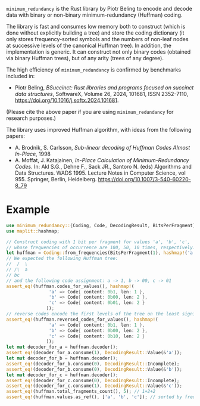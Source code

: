 `minimum_redundancy` is the Rust library by Piotr Beling to encode and decode data with binary or non-binary minimum-redundancy (Huffman) coding.

The library is fast and consumes low memory both to construct (which is done without explicitly building a tree) and store the coding dictionary (it only stores frequency-sorted symbols and the numbers of non-leaf nodes at successive levels of the canonical Huffman tree). In addition, the implementation is generic. It can construct not only binary codes (obtained via binary Huffman trees), but of any arity (trees of any degree). 

The high efficiency of `minimum_redundancy` is confirmed by benchmarks included in:
- Piotr Beling, *BSuccinct: Rust libraries and programs focused on succinct data structures*, SoftwareX, Volume 26, 2024, 101681, ISSN 2352-7110,
<https://doi.org/10.1016/j.softx.2024.101681>.

(Please cite the above paper if you are using `minimum_redundancy` for research purposes.)

The library uses improved Huffman algorithm, with ideas from the following papers:
- A. Brodnik, S. Carlsson, *Sub-linear decoding of Huffman Codes Almost In-Place*, 1998
- A. Moffat, J. Katajainen, *In-Place Calculation of Minimum-Redundancy Codes*.
  In: Akl S.G., Dehne F., Sack JR., Santoro N. (eds) Algorithms and Data Structures.
  WADS 1995. Lecture Notes in Computer Science, vol 955. Springer, Berlin, Heidelberg.
  <https://doi.org/10.1007/3-540-60220-8_79>

# Example
```rust
use minimum_redundancy::{Coding, Code, DecodingResult, BitsPerFragment};
use maplit::hashmap;

// Construct coding with 1 bit per fragment for values 'a', 'b', 'c',
// whose frequencies of occurrence are 100, 50, 10 times, respectively.
let huffman = Coding::from_frequencies(BitsPerFragment(1), hashmap!('a' => 100u32, 'b' => 50, 'c' => 10));
// We expected the following Huffman tree:
//  /  \
// /\  a
// bc
// and the following code assignment: a -> 1, b -> 00, c -> 01
assert_eq!(huffman.codes_for_values(), hashmap!(
                'a' => Code{ content: 0b1, len: 1 },
                'b' => Code{ content: 0b00, len: 2 },
                'c' => Code{ content: 0b01, len: 2 }
               ));
// reverse codes encode the first levels of the tree on the least significant bits (e.g., c -> 10):
assert_eq!(huffman.reversed_codes_for_values(), hashmap!(
                'a' => Code{ content: 0b1, len: 1 },
                'b' => Code{ content: 0b00, len: 2 },
                'c' => Code{ content: 0b10, len: 2 }
               ));
let mut decoder_for_a = huffman.decoder();
assert_eq!(decoder_for_a.consume(1), DecodingResult::Value(&'a'));
let mut decoder_for_b = huffman.decoder();
assert_eq!(decoder_for_b.consume(0), DecodingResult::Incomplete);
assert_eq!(decoder_for_b.consume(0), DecodingResult::Value(&'b'));
let mut decoder_for_c = huffman.decoder();
assert_eq!(decoder_for_c.consume(0), DecodingResult::Incomplete);
assert_eq!(decoder_for_c.consume(1), DecodingResult::Value(&'c'));
assert_eq!(huffman.total_fragments_count(), 5); // 1+2+2
assert_eq!(huffman.values.as_ref(), ['a', 'b', 'c']); // sorted by frequencies
```